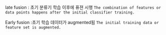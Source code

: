 late fusion : 초기 분류기 학습 이후에 퓨젼 시행 `The combination of features or data points happens after the initial classifier training.`

Early fusion :초기 학습 데이터가 augmented됨 `The initial training data or feature set is augmented.`